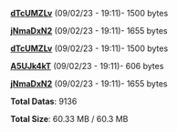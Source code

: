 [**dTcUMZLv**](/data/dTcUMZLv.txt) (09/02/23 - 19:11)- 1500 bytes

[**jNmaDxN2**](/data/jNmaDxN2.txt) (09/02/23 - 19:11)- 1655 bytes

[**dTcUMZLv**](/data/dTcUMZLv.txt) (09/02/23 - 19:11)- 1500 bytes

[**A5UJk4kT**](/data/A5UJk4kT.txt) (09/02/23 - 19:11)- 606 bytes

[**jNmaDxN2**](/data/jNmaDxN2.txt) (09/02/23 - 19:11)- 1655 bytes

**Total Datas**: 9136

**Total Size**: 60.33 MB / 60.3 MB